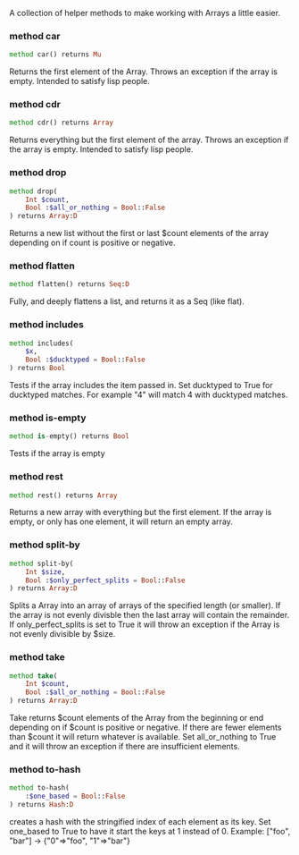 A collection of helper methods to make working with Arrays a little easier.

### method car

```raku
method car() returns Mu
```

Returns the first element of the Array. Throws an exception if the array is empty. Intended to satisfy lisp people.

### method cdr

```raku
method cdr() returns Array
```

Returns everything but the first element of the array. Throws an exception if the array is empty. Intended to satisfy lisp people.

### method drop

```raku
method drop(
    Int $count,
    Bool :$all_or_nothing = Bool::False
) returns Array:D
```

Returns a new list without the first or last $count elements of the array depending on if count is positive or negative.

### method flatten

```raku
method flatten() returns Seq:D
```

Fully, and deeply flattens a list, and returns it as a Seq (like flat).

### method includes

```raku
method includes(
    $x,
    Bool :$ducktyped = Bool::False
) returns Bool
```

Tests if the array includes the item passed in. Set ducktyped to True for ducktyped matches. For example "4" will match 4 with ducktyped matches.

### method is-empty

```raku
method is-empty() returns Bool
```

Tests if the array is empty

### method rest

```raku
method rest() returns Array
```

Returns a new array with everything but the first element. If the array is empty, or only has one element, it will return an empty array.

### method split-by

```raku
method split-by(
    Int $size,
    Bool :$only_perfect_splits = Bool::False
) returns Array:D
```

Splits a Array into an array of arrays of the specified length (or smaller). If the array is not evenly divisble then the last array will contain the remainder. If only_perfect_splits is set to True it will throw an exception if the Array is not evenly divisible by $size.

### method take

```raku
method take(
    Int $count,
    Bool :$all_or_nothing = Bool::False
) returns Array:D
```

Take returns $count elements of the Array from the beginning or end depending on if $count is positive or negative. If there are fewer elements than $count it will return whatever is available. Set all_or_nothing to True and it will throw an exception if there are insufficient elements.

### method to-hash

```raku
method to-hash(
    :$one_based = Bool::False
) returns Hash:D
```

creates a hash with the stringified index of each element as its key. Set one_based to True to have it start the keys at 1 instead of 0. Example: ["foo", "bar"] -> {"0"=>"foo", "1"=>"bar"}

